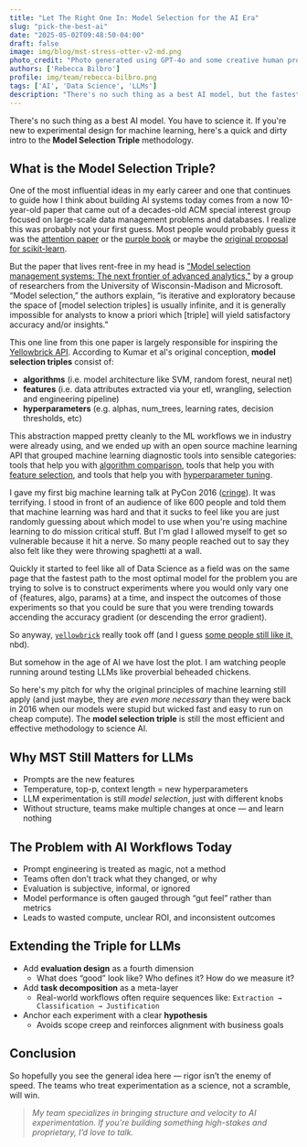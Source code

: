```yaml
---
title: "Let The Right One In: Model Selection for the AI Era"
slug: "pick-the-best-ai"
date: "2025-05-02T09:48:50-04:00"
draft: false
image: img/blog/mst-stress-otter-v2-md.png
photo_credit: "Photo generated using GPT-4o and some creative human prompting."
authors: ['Rebecca Bilbro']
profile: img/team/rebecca-bilbro.png
tags: ['AI', 'Data Science', 'LLMs']
description: "There's no such thing as a best AI model, but the fastest path to alignment is the Model Selection Triple methodology."
---
```


There's no such thing as a best AI model. You have to science it. If you're new to experimental design for machine learning, here's a quick and dirty intro to the **Model Selection Triple** methodology.

<!--more-->

## What is the Model Selection Triple?

One of the most influential ideas in my early career and one that continues to guide how I think about building AI systems today comes from a now 10-year-old paper that came out of a decades-old ACM special interest group focused on large-scale data management problems and databases. I realize this was probably not your first guess. Most people would probably guess it was the [attention paper](https://arxiv.org/abs/1706.03762) or the [purple book](https://web.stanford.edu/~jurafsky/slp3/) or maybe the [original proposal for scikit-learn](https://arxiv.org/abs/1309.0238).

But the paper that lives rent-free in my head is ["Model selection management systems:
The next frontier of advanced analytics,"](https://cseweb.ucsd.edu/~arunkk/vision/SIGMODRecord15.pdf) by a group of researchers from the University of Wisconsin-Madison and Microsoft. “Model selection,” the authors explain, “is iterative and exploratory because the space of [model selection triples] is usually infinite, and it is generally impossible for analysts to know a priori which [triple] will yield satisfactory accuracy and/or insights.”

This one line from this one paper is largely responsible for inspiring the [Yellowbrick API](https://www.scikit-yb.org/en/latest/tutorial.html). According to Kumar et al's original conception, **model selection triples** consist of:
  - **algorithms** (i.e. model architecture like SVM, random forest, neural net)
  - **features** (i.e. data attributes extracted via your etl, wrangling, selection and engineering pipeline)
  - **hyperparameters** (e.g. alphas, num_trees, learning rates, decision thresholds, etc)

This abstraction mapped pretty cleanly to the ML workflows we in industry were already using, and we ended up with an open source machine learning API that grouped machine learning diagnostic tools into sensible categories: tools that help you with [algorithm comparison](https://www.scikit-yb.org/en/latest/api/classifier/index.html), tools that help you with [feature selection](https://www.scikit-yb.org/en/latest/api/features/index.html), and tools that help you with [hyperparameter tuning](https://www.scikit-yb.org/en/latest/api/model_selection/index.html).

I gave my first big machine learning talk at PyCon 2016 ([cringe](https://youtu.be/c5DaaGZWQqY?si=EOHGXp7B3SAr5IjD)). It was terrifying. I stood in front of an audience of like 600 people and told them that machine learning was hard and that it sucks to feel like you are just randomly guessing about which model to use when you're using machine learning to do mission critical stuff. But I'm glad I allowed myself to get so vulnerable because it hit a nerve. So many people reached out to say they also felt like they were throwing spaghetti at a wall.

Quickly it started to feel like all of Data Science as a field was on the same page that the fastest path to the most optimal model for the problem you are trying to solve is to construct experiments where you would only vary one of {features, algo, params} at a time, and inspect the outcomes of those experiments so that you could be sure that you were trending towards accending the accuracy gradient (or descending the error gradient).

So anyway, [`yellowbrick`](https://github.com/DistrictDataLabs/yellowbrick) really took off (and I guess [some people still like it,](https://pypistats.org/packages/yellowbrick) nbd).

But somehow in the age of AI we have lost the plot. I am watching people running around testing LLMs like proverbial beheaded chickens.

So here's my pitch for why the original principles of machine learning still apply (and just maybe, they are *even more necessary* than they were back in 2016 when our models were stupid but wicked fast and easy to run on cheap compute). The **model selection triple** is still the most efficient and effective methodology to science AI.

## Why MST Still Matters for LLMs

- Prompts are the new features
- Temperature, top-p, context length = new hyperparameters
- LLM experimentation is still *model selection*, just with different knobs
- Without structure, teams make multiple changes at once — and learn nothing

## The Problem with AI Workflows Today

- Prompt engineering is treated as magic, not a method
- Teams often don’t track what they changed, or why
- Evaluation is subjective, informal, or ignored
- Model performance is often gauged through “gut feel” rather than metrics
- Leads to wasted compute, unclear ROI, and inconsistent outcomes

## Extending the Triple for LLMs

- Add **evaluation design** as a fourth dimension
  - What does “good” look like? Who defines it? How do we measure it?
- Add **task decomposition** as a meta-layer
  - Real-world workflows often require sequences like:
    `Extraction → Classification → Justification`
- Anchor each experiment with a clear **hypothesis**
  - Avoids scope creep and reinforces alignment with business goals


## Conclusion

So hopefully you see the general idea here &mdash; rigor isn’t the enemy of speed.
The teams who treat experimentation as a science, not a scramble, will win.

> _My team specializes in bringing structure and velocity to AI experimentation. If you’re building something high-stakes and proprietary, I’d love to talk._
